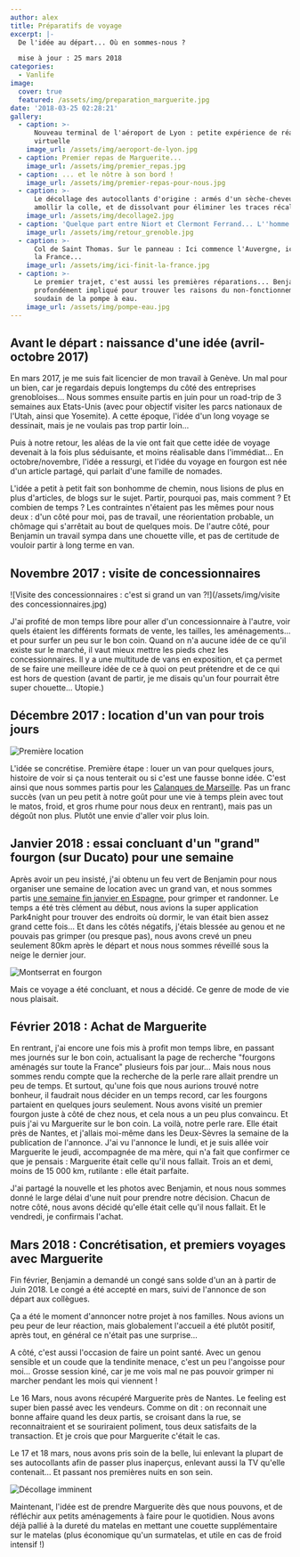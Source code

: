 ```yaml
---
author: alex
title: Préparatifs de voyage
excerpt: |-
  De l'idée au départ... Où en sommes-nous ? 

  mise à jour : 25 mars 2018
categories:
  - Vanlife
image:
  cover: true
  featured: /assets/img/preparation_marguerite.jpg
date: '2018-03-25 02:28:21'
gallery:
  - caption: >-
      Nouveau terminal de l'aéroport de Lyon : petite expérience de réalité
      virtuelle
    image_url: /assets/img/aeroport-de-lyon.jpg
  - caption: Premier repas de Marguerite...
    image_url: /assets/img/premier_repas.jpg
  - caption: ... et le nôtre à son bord !
    image_url: /assets/img/premier-repas-pour-nous.jpg
  - caption: >-
      Le décollage des autocollants d'origine : armés d'un sèche-cheveux pour
      amollir la colle, et de dissolvant pour éliminer les traces récalcitrantes
    image_url: /assets/img/decollage2.jpg
  - caption: 'Quelque part entre Niort et Clermont Ferrand... L''homme et la bête. '
    image_url: /assets/img/retour_grenoble.jpg
  - caption: >-
      Col de Saint Thomas. Sur le panneau : Ici commence l'Auvergne, ici finit
      la France... 
    image_url: /assets/img/ici-finit-la-france.jpg
  - caption: >-
      Le premier trajet, c'est aussi les premières réparations... Benjamin est
      profondément impliqué pour trouver les raisons du non-fonctionnement
      soudain de la pompe à eau. 
    image_url: /assets/img/pompe-eau.jpg
---
```

## Avant le départ : naissance d'une idée (avril-octobre 2017)

En mars 2017, je me suis fait licencier de mon travail à Genève. Un mal pour un bien, car je regardais depuis longtemps du côté des entreprises grenobloises... Nous sommes ensuite partis en juin pour un road-trip de 3 semaines aux Etats-Unis (avec pour objectif visiter les parcs nationaux de l'Utah, ainsi que Yosemite). A cette époque, l'idée d'un long voyage se dessinait, mais je ne voulais pas trop partir loin... 

Puis à notre retour, les aléas de la vie ont fait que cette idée de voyage devenait à la fois plus séduisante, et moins réalisable dans l'immédiat... En octobre/novembre, l'idée a ressurgi, et l'idée du voyage en fourgon est née d'un article partagé, qui parlait d'une famille de nomades. 

L'idée a petit à petit fait son bonhomme de chemin, nous lisions de plus en plus d'articles, de blogs sur le sujet. Partir, pourquoi pas, mais comment ? Et combien de temps ? Les contraintes n'étaient pas les mêmes pour nous deux : d'un côté pour moi, pas de travail, une réorientation probable, un chômage qui s'arrêtait au bout de quelques mois. De l'autre côté, pour Benjamin un travail sympa dans une chouette ville, et pas de certitude de vouloir partir à long terme en van. 

## Novembre 2017 : visite de concessionnaires

![Visite des concessionnaires : c'est si grand un van ?!](/assets/img/visite des concessionnaires.jpg)

J'ai profité de mon temps libre pour aller d'un concessionnaire à l'autre, voir quels étaient les différents formats de vente, les tailles, les aménagements... et pour surfer un peu sur le bon coin. Quand on n'a aucune idée de ce qu'il existe sur le marché, il vaut mieux mettre les pieds chez les concessionnaires. Il y a une multitude de vans en exposition, et ça permet de se faire une meilleure idée de ce à quoi on peut prétendre et de ce qui est hors de question (avant de partir, je me disais qu'un four pourrait être super chouette... Utopie.)

## Décembre 2017 : location d'un van pour trois jours

![Première location ](/assets/img/header_calanques_vanlife.jpg)

L'idée se concrétise. Première étape : louer un van pour quelques jours, histoire de voir si ça nous tenterait ou si c'est une fausse bonne idée. C'est ainsi que nous sommes partis pour les [Calanques de Marseille](https://www.cabris-explorateurs.com/vanlife/trois-jours-en-van-les-calanques-et-la-sainte-victoire/). Pas un franc succès (van un peu petit à notre goût pour une vie à temps plein avec tout le matos, froid, et gros rhume pour nous deux en rentrant), mais pas un dégoût non plus. Plutôt une envie d'aller voir plus loin.  

## Janvier 2018 : essai concluant d'un "grand" fourgon (sur Ducato) pour une semaine

Après avoir un peu insisté, j'ai obtenu un feu vert de Benjamin pour nous organiser une semaine de location avec un grand van, et nous sommes partis [une semaine fin janvier en Espagne](https://www.cabris-explorateurs.com/vanlife/escalade/une-semaine-%C3%A0-montserrat-grimpe-et-d%C3%A9cision-d-acheter/), pour grimper et randonner. Le temps a été très clément au début, nous avions la super application Park4night pour trouver des endroits où dormir, le van était bien assez grand cette fois... Et dans les côtés négatifs, j'étais blessée au genou et ne pouvais pas grimper (ou presque pas), nous avons crevé un pneu seulement 80km après le départ et nous nous sommes réveillé sous la neige le dernier jour. 

![Montserrat en fourgon](/assets/img/notre_petit_coin.jpg)

Mais ce voyage a été concluant, et nous a décidé. Ce genre de mode de vie nous plaisait. 

## Février 2018 : Achat de Marguerite

En rentrant, j'ai encore une fois mis à profit mon temps libre, en passant mes journés sur le bon coin, actualisant la page de recherche "fourgons aménagés sur toute la France" plusieurs fois par jour... Mais nous nous sommes rendu compte que la recherche de la perle rare allait prendre un peu de temps.  Et surtout, qu'une fois que nous aurions trouvé notre bonheur, il faudrait nous décider en un temps record, car les fourgons partaient en quelques jours seulement. Nous avons visité un premier fourgon juste à côté de chez nous, et cela nous a un peu plus convaincu. Et puis j'ai vu Marguerite sur le bon coin. La voilà, notre perle rare. Elle était près de Nantes, et j'allais moi-même dans les Deux-Sèvres la semaine de la publication de l'annonce. J'ai vu l'annonce le lundi, et je suis allée voir Marguerite le jeudi, accompagnée de ma mère, qui n'a fait que confirmer ce que je pensais : Marguerite était celle qu'il nous fallait. Trois an et demi, moins de 15 000 km, rutilante : elle était parfaite.

J'ai partagé la nouvelle et les photos avec Benjamin, et nous nous sommes donné le large délai d'une nuit pour prendre notre décision. Chacun de notre côté, nous avons décidé qu'elle était celle qu'il nous fallait. Et le vendredi, je confirmais l'achat. 

## Mars 2018 : Concrétisation, et premiers voyages avec Marguerite

Fin février, Benjamin a demandé un congé sans solde d'un an à partir de Juin 2018. Le congé a été accepté en mars, suivi de l'annonce de son départ aux collègues. 

Ça a été le moment d'annoncer notre projet à nos familles. Nous avions un peu peur de leur réaction, mais globalement l'accueil a été plutôt positif, après tout, en général ce n'était pas une surprise...

A côté, c'est aussi l'occasion de faire un point santé. Avec un genou sensible et un coude que la tendinite menace, c'est un peu l'angoisse pour moi... Grosse session kiné, car je me vois mal ne pas pouvoir grimper ni marcher pendant les mois qui viennent !

Le 16 Mars, nous avons récupéré Marguerite près de Nantes. Le feeling est super bien passé avec les vendeurs. Comme on dit : on reconnait une bonne affaire quand les deux partis, se croisant dans la rue, se reconnaitraient et se souriraient poliment, tous deux satisfaits de la transaction. Et je crois que pour Marguerite c'était le cas. 

Le 17 et 18 mars, nous avons pris soin de la belle, lui enlevant la plupart de ses autocollants afin de passer plus inaperçus, enlevant aussi la TV qu'elle contenait... Et passant nos premières nuits en son sein. 

![Décollage imminent](/assets/img/decollage.jpg)

Maintenant, l'idée est de prendre Marguerite dès que nous pouvons, et de réfléchir aux petits aménagements à faire pour le quotidien. Nous avons déjà pallié à la dureté du matelas en mettant une couette supplémentaire sur le matelas (plus économique qu'un surmatelas, et utile en cas de froid intensif !)
